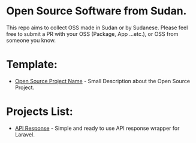 # Open Source Software from Sudan.
This repo aims to collect OSS made in Sudan or by Sudanese.
Please feel free to submit a PR with your OSS (Package, App ...etc.), or OSS from someone you know.

# Template:

- [Open Source Project Name](https://github.com/obiefy/api-response) - Small Description about the Open Source Project.

# Projects List:
- [API Response](https://github.com/obiefy/api-response) - Simple and ready to use API response wrapper for Laravel.
